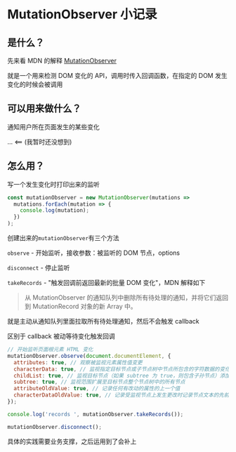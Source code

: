 # MutationObserver 小记录

## 是什么？

先来看 MDN 的解释 [MutationObserver](https://developer.mozilla.org/zh-CN/docs/Web/API/MutationObserver)

就是一个用来检测 DOM 变化的 API，调用时传入回调函数，在指定的 DOM 发生变化的时候会被调用

## 可以用来做什么？

通知用户所在页面发生的某些变化

... <== (我暂时还没想到)

## 怎么用？

写一个发生变化时打印出来的监听

```js
const mutationObserver = new MutationObserver(mutations =>
  mutations.forEach(mutation => {
    console.log(mutation);
  })
);
```

创建出来的`mutationObserver`有三个方法

`observe` - 开始监听，接收参数：被监听的 DOM 节点，options

`disconnect` - 停止监听

`takeRecords` - "触发回调前返回最新的批量 DOM 变化"，MDN 解释如下

> 从 MutationObserver 的通知队列中删除所有待处理的通知，并将它们返回到 MutationRecord 对象的新 Array 中。

就是主动从通知队列里面拉取所有待处理通知，然后不会触发 callback

区别于 callback 被动等待变化触发回调

```js
// 开始监听页面根元素 HTML 变化
mutationObserver.observe(document.documentElement, {
  attributes: true, // 观察被监视元素属性值变更
  characterData: true, // 监视指定目标节点或子节点树中节点所包含的字符数据的变化
  childList: true, // 监视目标节点（如果 subtree 为 true，则包含子孙节点）添加或删除新的子节点
  subtree: true, // 监视范围扩展至目标节点整个节点树中的所有节点
  attributeOldValue: true, // 记录任何有改动的属性的上一个值
  characterDataOldValue: true, // 记录受监视节点上发生更改时记录节点文本的先前值
});

console.log('records ', mutationObserver.takeRecords());

mutationObserver.disconnect();
```

具体的实践需要业务支撑，之后运用到了会补上
